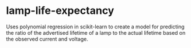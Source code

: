# lamp-life-expectancy
Uses polynomial regression in scikit-learn to create a model for predicting the ratio of the advertised lifetime of a lamp to the actual lifetime based on the observed current and voltage.
